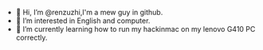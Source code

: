 - 👋 Hi, I’m @renzuzhi,I'm a mew guy in github.
- 👀 I’m interested in English and computer.
- 🌱 I’m currently learning how to run my hackinmac on my lenovo G410 PC correctly.
